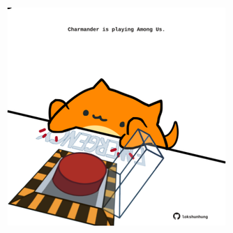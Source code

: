<!-- built at 17/06/2025, 20:00:54 UTC -->
<p align="center">
  <img width="500" height="500" src="./ReadmeImage.svg">
</p>
